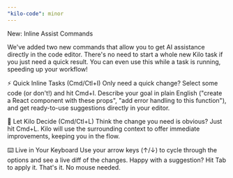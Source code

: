 ```yaml
---
"kilo-code": minor
---
```


New: Inline Assist Commands

We've added two new commands that allow you to get AI assistance directly in the code editor. There's no need to start a whole new Kilo task if you just need a quick result. You can even use this while a task is running, speeding up your workflow!

⚡️ Quick Inline Tasks (Cmd/Ctl+I)
Only need a quick change? Select some code (or don't!) and hit Cmd+I. Describe your goal in plain English ("create a React component with these props", "add error handling to this function"), and get ready-to-use suggestions directly in your editor.

🧠 Let Kilo Decide (Cmd/Ctl+L)
Think the change you need is obvious? Just hit Cmd+L. Kilo will use the surrounding context to offer immediate improvements, keeping you in the flow.

⌨️ Live in Your Keyboard
Use your arrow keys (↑/↓) to cycle through the options and see a live diff of the changes. Happy with a suggestion? Hit Tab to apply it. That's it. No mouse needed.
